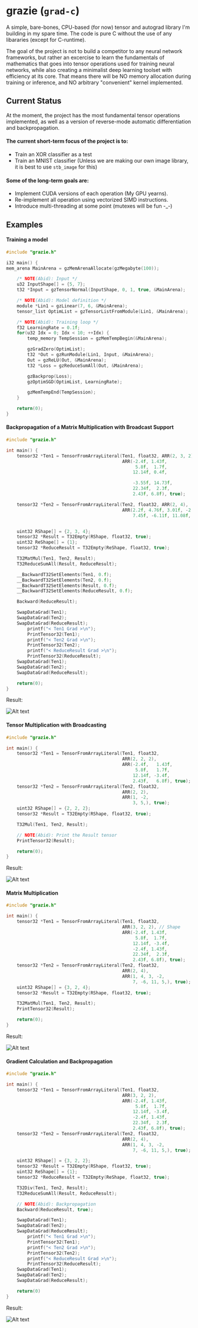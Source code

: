 # grazie (`grad-c`)
A simple, bare-bones, CPU-based (for now) tensor and autograd library I'm building in my spare time. The code is pure C without the use of any libararies (except for C-runtime).

The goal of the project is not to build a competitor to any neural network frameworks, but rather an excercise to learn the fundamentals of mathematics that goes into tensor operations used for training neural networks, while also creating a minimalist deep learning toolset with efficiency at its core.
That means there will be NO memory allocation during training or inference, and NO arbitrary "convenient" kernel implemented.

## Current Status
At the moment, the project has the most fundamental tensor operations implemented, as well as a version of reverse-mode automatic differentiation and backpropagation.


#### The current short-term focus of the project is to:
- Train an XOR classifier as a test 
- Train an MNIST classifier (Unless we are making our own image library, it is best to use `stb_image` for this)

#### Some of the long-term goals are:
- Implement CUDA versions of each operation (My GPU yearns).
- Re-implement all operation using vectorized SIMD instructions.
- Introduce multi-threading at some point (mutexes will be fun -_-)

## Examples
#### Training a model
```C
#include "grazie.h"

i32 main() {
mem_arena MainArena = gzMemArenaAllocate(gzMegabyte(100));

    /* NOTE(Abid): Input */
    u32 InputShape[] = {5, 7};
    t32 *Input = gzTensorNormal(InputShape, 0, 1, true, &MainArena);

    /* NOTE(Abid): Model definition */
    module *Lin1 = gzLinear(7, 6, &MainArena);
    tensor_list OptimList = gzTensorListFromModule(Lin1, &MainArena);

    /* NOTE(Abid): Training loop */
    f32 LearningRate = 0.1f;
    for(u32 Idx = 0; Idx < 10; ++Idx) {
        temp_memory TempSession = gzMemTempBegin(&MainArena);

        gzGradZero(OptimList);
        t32 *Out = gzRunModule(Lin1, Input, &MainArena);
        Out = gzReLU(Out, &MainArena);
        t32 *Loss = gzReduceSumAll(Out, &MainArena);

        gzBackprop(Loss);
        gzOptimSGD(OptimList, LearningRate);

        gzMemTempEnd(TempSession);
    }

    return(0);
}
```
#### Backpropagation of a Matrix Multiplication with Broadcast Support
```C
#include "grazie.h"

int main() {
    tensor32 *Ten1 = TensorFromArrayLiteral(Ten1, float32, ARR(2, 3, 2),
                                            ARR(-2.4f, 1.43f,
                                                 5.8f,  1.7f,
                                                12.14f, 0.4f,

                                                -3.55f, 14.73f,
                                                22.34f,  2.3f,
                                                2.43f, 6.8f), true);

    tensor32 *Ten2 = TensorFromArrayLiteral(Ten2, float32, ARR(2, 4),
                                            ARR(2.2f, 4.76f, 3.01f, -2.93f,
                                                7.45f, -6.11f, 11.08f, 5.3f), true);


    uint32 RShape[] = {2, 3, 4};
    tensor32 *Result = T32Empty(RShape, float32, true);
    uint32 ReShape[] = {1};
    tensor32 *ReduceResult = T32Empty(ReShape, float32, true);

    T32MatMul(Ten1, Ten2, Result);
    T32ReduceSumAll(Result, ReduceResult);

    __BackwardT32SetElements(Ten1, 0.f);
    __BackwardT32SetElements(Ten2, 0.f);
    __BackwardT32SetElements(Result, 0.f);
    __BackwardT32SetElements(ReduceResult, 0.f);

    Backward(ReduceResult);

    SwapDataGrad(Ten1);
    SwapDataGrad(Ten2);
    SwapDataGrad(ReduceResult);
        printf("< Ten1 Grad >\n");
        PrintTensor32(Ten1);
        printf("< Ten2 Grad >\n");
        PrintTensor32(Ten2);
        printf("< ReduceResult Grad >\n");
        PrintTensor32(ReduceResult);
    SwapDataGrad(Ten1);
    SwapDataGrad(Ten2);
    SwapDataGrad(ReduceResult);

    return(0);
}
```
Result:

![Alt text](doc/ex_0.png "Result")

#### Tensor Multiplication with Broadcasting
```C
#include "grazie.h"

int main() {
    tensor32 *Ten1 = TensorFromArrayLiteral(Ten1, float32,
                                            ARR(2, 2, 2), 
                                            ARR(-2.4f,   1.43f,
                                                 5.8f,   1.7f,
                                                12.14f, -3.4f,
                                                2.43f,   6.8f), true);
    tensor32 *Ten2 = TensorFromArrayLiteral(Ten2, float32,
                                            ARR(2, 2),
                                            ARR(1, -2, 
                                                3, 5,), true); 
    uint32 RShape[] = {2, 2, 2};
    tensor32 *Result = T32Empty(RShape, float32, true);

    T32Mul(Ten1, Ten2, Result);

    // NOTE(Abid): Print the Result tensor
    PrintTensor32(Result);

    return(0);
}
```
Result:

![Alt text](doc/ex_1.png "Result")

#### Matrix Multiplication
```C
#include "grazie.h"

int main() {
    tensor32 *Ten1 = TensorFromArrayLiteral(Ten1, float32,
                                            ARR(3, 2, 2), // Shape
                                            ARR(-2.4f, 1.43f,
                                                 5.8f,  1.7f,
                                                12.14f, -3.4f,
                                                -2.4f, 1.43f,
                                                22.34f,  2.3f,
                                                2.43f, 6.8f), true);
    tensor32 *Ten2 = TensorFromArrayLiteral(Ten2, float32,
                                            ARR(2, 4),
                                            ARR(1, 4, 3, -2,
                                                7, -6, 11, 5,), true);
    uint32 RShape[] = {3, 2, 4};
    tensor32 *Result = T32Empty(RShape, float32, true);

    T32MatMul(Ten1, Ten2, Result);
    PrintTensor32(Result);

    return(0);
}
```
Result:

![Alt text](doc/ex_2.png "Result")

#### Gradient Calculation and Backpropagation
```C
#include "grazie.h"

int main() {
    tensor32 *Ten1 = TensorFromArrayLiteral(Ten1, float32,
                                            ARR(3, 2, 2),
                                            ARR(-2.4f, 1.43f,
                                                 5.8f,  1.7f,
                                                12.14f, -3.4f,
                                                -2.4f, 1.43f,
                                                22.34f,  2.3f,
                                                2.43f, 6.8f), true);
    tensor32 *Ten2 = TensorFromArrayLiteral(Ten2, float32,
                                            ARR(2, 4),
                                            ARR(1, 4, 3, -2,
                                                7, -6, 11, 5,), true);

    uint32 RShape[] = {3, 2, 2};
    tensor32 *Result = T32Empty(RShape, float32, true);
    uint32 ReShape[] = {1};
    tensor32 *ReduceResult = T32Empty(ReShape, float32, true);

    T32Div(Ten1, Ten2, Result);
    T32ReduceSumAll(Result, ReduceResult);

    // NOTE(Abid): Backpropagation
    Backward(ReduceResult, true);

    SwapDataGrad(Ten1);
    SwapDataGrad(Ten2);
    SwapDataGrad(ReduceResult);
        printf("< Ten1 Grad >\n");
        PrintTensor32(Ten1);
        printf("< Ten2 Grad >\n");
        PrintTensor32(Ten2);
        printf("< ReduceResult Grad >\n");
        PrintTensor32(ReduceResult);
    SwapDataGrad(Ten1);
    SwapDataGrad(Ten2);
    SwapDataGrad(ReduceResult);

    return(0)
}
```
Result:

![Alt text](doc/ex_3.png "Result")
